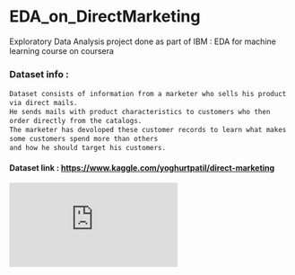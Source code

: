# EDA_on_DirectMarketing
Exploratory Data Analysis project done as part of 
    IBM : EDA for machine learning course on coursera

### Dataset info : 
    Dataset consists of information from a marketer who sells his product via direct mails.
    He sends mails with product characteristics to customers who then order directly from the catalogs.
    The marketer has devoloped these customer records to learn what makes some customers spend more than others
    and how he should target his customers.

#### Dataset link : https://www.kaggle.com/yoghurtpatil/direct-marketing 

![Check out the Report](https://github.com/karthikrayan/EDA_on_DirectMarketing/blob/main/EDA_assignment(1).pdf)
